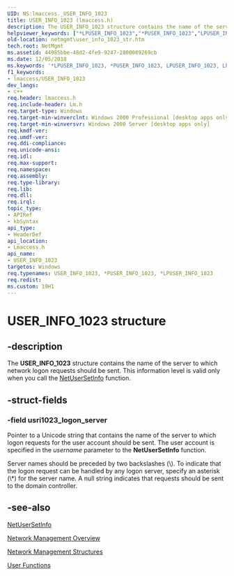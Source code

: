 ```yaml
---
UID: NS:lmaccess._USER_INFO_1023
title: USER_INFO_1023 (lmaccess.h)
description: The USER_INFO_1023 structure contains the name of the server to which network logon requests should be sent. This information level is valid only when you call the NetUserSetInfo function.helpviewer_keywords: ["*LPUSER_INFO_1023","*PUSER_INFO_1023","LPUSER_INFO_1023","LPUSER_INFO_1023 structure pointer [Network Management]","PUSER_INFO_1023","PUSER_INFO_1023 structure pointer [Network Management]","USER_INFO_1023","USER_INFO_1023 structure [Network Management]","_win32_user_info_1023_str","lmaccess/LPUSER_INFO_1023","lmaccess/PUSER_INFO_1023","lmaccess/USER_INFO_1023","netmgmt.user_info_1023_str"]
old-location: netmgmt\user_info_1023_str.htm
tech.root: NetMgmt
ms.assetid: 44985bbe-48d2-4fe9-9247-2800089269cb
ms.date: 12/05/2018
ms.keywords: '*LPUSER_INFO_1023, *PUSER_INFO_1023, LPUSER_INFO_1023, LPUSER_INFO_1023 structure pointer [Network Management], PUSER_INFO_1023, PUSER_INFO_1023 structure pointer [Network Management], USER_INFO_1023, USER_INFO_1023 structure [Network Management], _win32_user_info_1023_str, lmaccess/LPUSER_INFO_1023, lmaccess/PUSER_INFO_1023, lmaccess/USER_INFO_1023, netmgmt.user_info_1023_str'
f1_keywords:
- lmaccess/USER_INFO_1023
dev_langs:
- c++
req.header: lmaccess.h
req.include-header: Lm.h
req.target-type: Windows
req.target-min-winverclnt: Windows 2000 Professional [desktop apps only]
req.target-min-winversvr: Windows 2000 Server [desktop apps only]
req.kmdf-ver: 
req.umdf-ver: 
req.ddi-compliance: 
req.unicode-ansi: 
req.idl: 
req.max-support: 
req.namespace: 
req.assembly: 
req.type-library: 
req.lib: 
req.dll: 
req.irql: 
topic_type:
- APIRef
- kbSyntax
api_type:
- HeaderDef
api_location:
- Lmaccess.h
api_name:
- USER_INFO_1023
targetos: Windows
req.typenames: USER_INFO_1023, *PUSER_INFO_1023, *LPUSER_INFO_1023
req.redist: 
ms.custom: 19H1
---
```


# USER_INFO_1023 structure


## -description


The
				<b>USER_INFO_1023</b> structure contains the name of the server to which network logon requests should be sent. This information level is valid only when you call the 
<a href="https://docs.microsoft.com/windows/desktop/api/lmaccess/nf-lmaccess-netusersetinfo">NetUserSetInfo</a> function.


## -struct-fields




### -field usri1023_logon_server

Pointer to a Unicode string that contains the name of the server to which logon requests for the user account should be sent. The user account is specified in the <i>username</i> parameter to the 
<b>NetUserSetInfo</b> function. 




Server names should be preceded by two backslashes (\\). To indicate that the logon request can be handled by any logon server, specify an asterisk (\\*) for the server name. A null string indicates that requests should be sent to the domain controller.


## -see-also




<a href="https://docs.microsoft.com/windows/desktop/api/lmaccess/nf-lmaccess-netusersetinfo">NetUserSetInfo</a>



<a href="https://docs.microsoft.com/windows/desktop/NetMgmt/network-management">Network Management Overview</a>



<a href="https://docs.microsoft.com/windows/desktop/NetMgmt/network-management-structures">Network Management Structures</a>



<a href="https://docs.microsoft.com/windows/desktop/NetMgmt/user-functions">User Functions</a>
 

 

